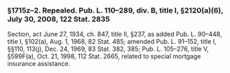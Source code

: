 ### §1715z–2. Repealed. Pub. L. 110–289, div. B, title I, §2120(a)(6), July 30, 2008, 122 Stat. 2835 ###

Section, act June 27, 1934, ch. 847, title II, §237, as added Pub. L. 90–448, title I, §102(a), Aug. 1, 1968, 82 Stat. 485; amended Pub. L. 91–152, title I, §§110, 113(j), Dec. 24, 1969, 83 Stat. 382, 385; Pub. L. 105–276, title V, §599F(a), Oct. 21, 1998, 112 Stat. 2665, related to special mortgage insurance assistance.